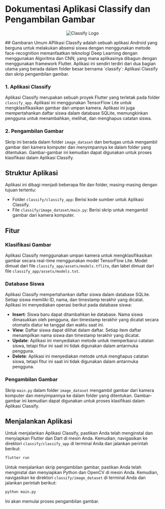 # Dokumentasi Aplikasi Classify dan Pengambilan Gambar
<p align="center">
  <img src="logo.jepg" alt="Classify Logo">
</p>
## Gambaran Umum
  APlikasi Classify adalah sebuah aplikasi Android yang berguna untuk melakukan absensi siswa dengan menggunakan metode face-recognition memanfaatkan teknologi Deep Learning dengan menggunakan Algoritma dan CNN, yang mana aplikasinya dibagun dengan menggunakan framework Flutter. 
Aplikasi ini sendiri terdiri dari dua bagian utama yang berada dalam folder besar bernama `classify`: Aplikasi Classify dan skrip pengambilan gambar.

### 1. Aplikasi Classify
  Aplikasi Classify merupakan sebuah proyek Flutter yang terletak pada folder `classify_app`. Aplikasi ini menggunakan TensorFlow Lite untuk mengklasifikasikan gambar dari umpan kamera. Aplikasi ini juga mempertahankan daftar siswa dalam database SQLite, memungkinkan pengguna untuk menambahkan, melihat, dan menghapus catatan siswa.

### 2. Pengambilan Gambar
  Skrip ini berada dalam folder `image_dataset` dan bertugas untuk mengambil gambar dari kamera komputer dan menyimpannya ke dalam folder yang ditentukan. Gambar-gambar ini kemudian dapat digunakan untuk proses klasifikasi dalam Aplikasi Classify.

## Struktur Aplikasi
Aplikasi ini dibagi menjadi beberapa file dan folder, masing-masing dengan tujuan tertentu:

- Folder `classify/classify_app`: Berisi kode sumber untuk Aplikasi Classify.
- File `classify/image_dataset/main.py`: Berisi skrip untuk mengambil gambar dari kamera komputer.

## Fitur

### Klasifikasi Gambar
Aplikasi Classify menggunakan umpan kamera untuk mengklasifikasikan gambar secara real-time menggunakan model TensorFlow Lite. Model dimuat dari file `classify_app/assets/models.tflite`, dan label dimuat dari file `classify_app/assets/models.txt`.

### Database Siswa
Aplikasi Classify mempertahankan daftar siswa dalam database SQLite. Setiap siswa memiliki ID, nama, dan timestamp terakhir yang dicatat. Aplikasi ini menyediakan operasi berikut pada database siswa:

- **Insert**: Siswa baru dapat ditambahkan ke database. Nama siswa dimasukkan oleh pengguna, dan timestamp terakhir yang dicatat secara otomatis diatur ke tanggal dan waktu saat ini.
- **View**: Daftar siswa dapat dilihat dalam daftar. Setiap item daftar menampilkan nama siswa dan timestamp terakhir yang dicatat.
- **Update**: Aplikasi ini menyediakan metode untuk memperbarui catatan siswa, tetapi fitur ini saat ini tidak digunakan dalam antarmuka pengguna.
- **Delete**: Aplikasi ini menyediakan metode untuk menghapus catatan siswa, tetapi fitur ini saat ini tidak digunakan dalam antarmuka pengguna.

### Pengambilan Gambar
Skrip `main.py` dalam folder `image_dataset` mengambil gambar dari kamera komputer dan menyimpannya ke dalam folder yang ditentukan. Gambar-gambar ini kemudian dapat digunakan untuk proses klasifikasi dalam Aplikasi Classify.

## Menjalankan Aplikasi
Untuk menjalankan Aplikasi Classify, pastikan Anda telah menginstal dan menyiapkan Flutter dan Dart di mesin Anda. Kemudian, navigasikan ke direktori `classify/classify_app` di terminal Anda dan jalankan perintah berikut:

```bash
flutter run
```

Untuk menjalankan skrip pengambilan gambar, pastikan Anda telah menginstal dan menyiapkan Python dan OpenCV di mesin Anda. Kemudian, navigasikan ke direktori `classify/image_dataset` di terminal Anda dan jalankan perintah berikut:

```bash
python main.py
```

Ini akan memulai proses pengambilan gambar.
